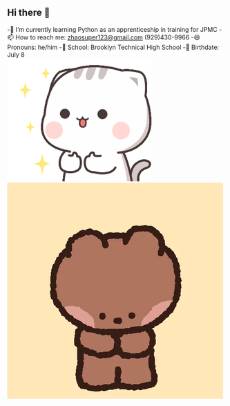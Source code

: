 ## Hi there 👋

-🌱 I’m currently learning Python as an apprenticeship in training for JPMC
-📫 How to reach me: zhaosuper123@gmail.com (929)430-9966
-😄 Pronouns: he/him
-🏫 School: Brooklyn Technical High School
-🎂 Birthdate: July 8
<br>
![](https://github.com/ZhaoZ8624/ZhaoZ8624/blob/main/cutie-cat-well.gif)
![](https://github.com/ZhaoZ8624/ZhaoZ8624/blob/main/giphy.webp)
